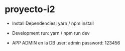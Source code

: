 # proyecto-i2

- Install Dependencies:
yarn / npm install



- Development run:
yarn / npm run dev


- APP ADMIN en la DB
user: admin
password: 123456
